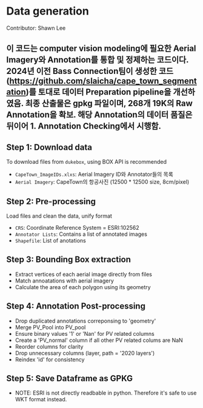 # Data generation
Contributor: Shawn Lee

이 코드는 computer vision modeling에 필요한 Aerial Imagery와 Annotation를 통합 및 정제하는 코드이다.
2024년 이전 Bass Connection팀이 생성한 코드(https://github.com/slaicha/cape_town_segmentation)를 토대로 데이터 Preparation pipeline을 개선하였음. 최종 산출물은 gpkg 파일이며, 268개 19K의 Raw Annotation을 확보. 해당 Annotation의 데이터 품질은 뒤이어 1. Annotation Checking에서 시행함.
----
## Step 1: Download data

To download files from `dukebox`, using BOX API is recommended

* `CapeTown_ImageIDs.xlxs`: Aerial Imagery ID와 Annotator들의 목록
* `Aerial Imagery`: CapeTown의 항공사진 (12500 * 12500 size, 8cm/pixel)

## Step 2: Pre-processing

Load files and clean the data, unify format

* `CRS`: Coordinate Reference System = ESRI:102562
* `Annotator Lists`: Contains a list of annotated images
* `Shapefile`: List of anotations

## Step 3: Bounding Box extraction

* Extract vertices of each aerial image directly from files
* Match annoatations with aerial imagery
* Calculate the area of each polygon using its geometry

## Step 4: Annotation Post-processing

* Drop duplicated annotations correponsing to 'geometry' 
* Merge PV_Pool into PV_pool
* Ensure binary values '1' or 'Nan' for PV related columns
* Create a 'PV_normal' column if all other PV related colums are NaN
* Reorder columns for clarity
* Drop unnecessary columns (layer, path = '2020 layers')
* Reindex 'id' for consistency

## Step 5: Save Dataframe as GPKG

* NOTE: ESRI is not directly readbable in python. Therefore it's safe to use WKT format instead.
